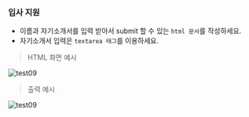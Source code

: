 ### 입사 지원
* 이름과 자기소개서를 입력 받아서 submit 할 수 있는 `html 문서`를 작성하세요.  
* 자기소개서 입력은 `textarea 태그`를 이용하세요.

> HTML 화면 예시
  
![test09](/material/images/dulumary/web/servlet/test09_html.png)

> 출력 예시
  
![test09](/material/images/dulumary/web/servlet/test09_result.png)


